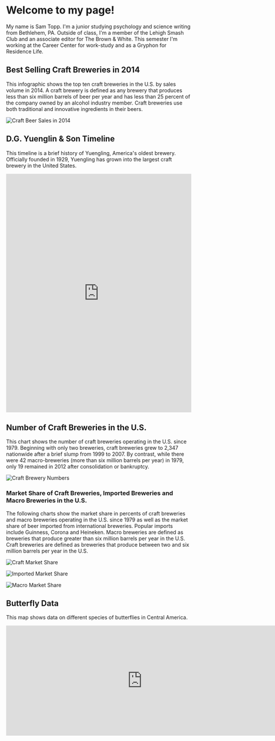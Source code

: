 # Welcome to my page!
My name is Sam Topp. I'm a junior studying psychology and science writing from Bethlehem, PA. Outside of class, I'm a member of the Lehigh Smash Club and an associate editor for The Brown & White.
This semester I'm working at the Career Center for work-study and as a Gryphon for Residence Life.

## Best Selling Craft Breweries in 2014
This infographic shows the top ten craft breweries in the U.S. by sales volume in 2014. A craft brewery is defined as any brewery that produces less than six million barrels of beer per year and has less than 25 percent of the company owned by an alcohol industry member. Craft breweries use both traditional and innovative ingredients in their beers.

![Craft Beer Sales in 2014](https://github.com/samtopp/samtopp.github.io/blob/master/CraftBeer2014l.png?raw=true)

## D.G. Yuenglin & Son Timeline
This timeline is a brief history of Yuengling, America's oldest brewery. Officially founded in 1929, Yuengling has grown into the largest craft brewery in the United States.

<iframe src='https://cdn.knightlab.com/libs/timeline3/latest/embed/index.html?source=1KrF-PaEQwVHKtD66vu31lsRGxP8qE0k6PsO6oHOY8NM&font=Default&lang=en&initial_zoom=2&height=650' width='100%' height='650' webkitallowfullscreen mozallowfullscreen allowfullscreen frameborder='0'></iframe>

## Number of Craft Breweries in the U.S.
This chart shows the number of craft breweries operating in the U.S. since 1979. Beginning with only two breweries, craft breweries grew to 2,347 nationwide after a brief slump from 1999 to 2007. By contrast, while there were 42 macro-breweries (more than six million barrels per year) in 1979, only 19 remained in 2012 after consolidation or bankruptcy.

![Craft Brewery Numbers](https://github.com/samtopp/samtopp.github.io/blob/master/Number_of_U.S._Craft_Breweries_Since_1979_Craft_chartbuilder.png?raw=true)

### Market Share of Craft Breweries, Imported Breweries and Macro Breweries in the U.S.
The following charts show the market share in percents of craft breweries and macro breweries operating in the U.S. since 1979 as well as the market share of beer imported from international breweries. Popular imports include Guinness, Corona and Heineken. Macro breweries are defined as breweries that produce greater than six million barrels per year in the U.S. Craft breweries are defined as breweries that produce between two and six million barrels per year in the U.S.

![Craft Market Share](https://github.com/samtopp/samtopp.github.io/blob/master/Market_Share_of_All_U.S._Craft_Breweries_Since_1979_Craft_chartbuilder.png?raw=true)

![Imported Market Share](https://github.com/samtopp/samtopp.github.io/blob/master/Market_Share_of_All_Imported_Breweries_in_the_U.S._Since_1979_Imports_Craft_chartbuilder.png?raw=true)

![Macro Market Share](https://github.com/samtopp/samtopp.github.io/blob/master/Market_Share_of_All_U.S._Macro_Breweries_Since_1979_Macro__Imports_Craft_chartbuilder.png?raw=true)

## Butterfly Data
This map shows data on different species of butterflies in Central America.

<iframe width="739" height="300" scrolling="no" frameborder="no" src="https://fusiontables.google.com/embedviz?q=select+col12+from+1N-8CFX3Q52SZWq-0YGlAERCf8BrffGp36DqcDPhN&amp;viz=MAP&amp;h=false&amp;lat=11.951470484813356&amp;lng=-85.24506242187505&amp;t=1&amp;z=9&amp;l=col12&amp;y=2&amp;tmplt=2&amp;hml=TWO_COL_LAT_LNG"></iframe>
